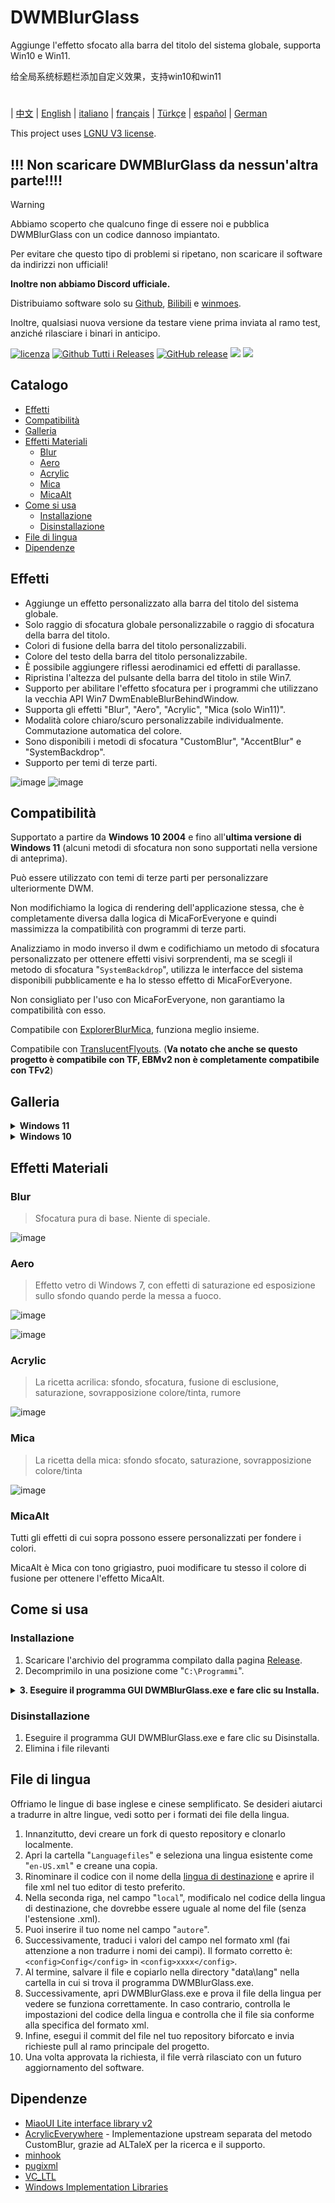 # DWMBlurGlass
Aggiunge l'effetto sfocato alla barra del titolo del sistema globale, supporta Win10 e Win11.

给全局系统标题栏添加自定义效果，支持win10和win11
#
| [中文](/README_ZH.md) | [English](/README.md) | [italiano](/README_IT.md) | [français](/README_FR.md) | [Türkçe](/README_TR.md) | [español](/README_ES.md) | [German](/README_DE.md) 

This project uses [LGNU V3 license](/COPYING.LESSER).

## !!! Non scaricare DWMBlurGlass da nessun'altra parte!!!!
> [!WARNING]
> Abbiamo scoperto che qualcuno finge di essere noi e pubblica DWMBlurGlass con un codice dannoso impiantato.
> 
> Per evitare che questo tipo di problemi si ripetano, non scaricare il software da indirizzi non ufficiali!
> 
> **Inoltre non abbiamo Discord ufficiale.**
> 
> Distribuiamo software solo su [Github](https://github.com/Maplespe/DWMBlurGlass/releases), [Bilibili](https://space.bilibili.com/87195798) e [winmoes](https://winmoes.com).
> 
> Inoltre, qualsiasi nuova versione da testare viene prima inviata al ramo test, anziché rilasciare i binari in anticipo.

[![licenza](https://img.shields.io/github/license/Maplespe/DWMBlurGlass.svg)](https://www.gnu.org/licenses/lgpl-3.0.en.html)
[![Github Tutti i Releases](https://img.shields.io/github/downloads/Maplespe/DWMBlurGlass/total.svg)](https://github.com/Maplespe/DWMBlurGlass/releases)
[![GitHub release](https://img.shields.io/github/release/Maplespe/DWMBlurGlass.svg)](https://github.com/Maplespe/DWMBlurGlass/releases/latest)
<img src="https://img.shields.io/badge/language-c++-F34B7D.svg"/>
<img src="https://img.shields.io/github/last-commit/Maplespe/DWMBlurGlass.svg"/>  

## Catalogo
- [Effetti](#effetti)
- [Compatibilità](#compatibilità)
- [Galleria](#galleria)
- [Effetti Materiali](#effetti-materiali)
  - [Blur](#blur)
  - [Aero](#aero)
  - [Acrylic](#acrylic)
  - [Mica](#mica)
  - [MicaAlt](#micaalt)
- [Come si usa](#come-si-usa)
  - [Installazione](#installazione)
  - [Disinstallazione](#disinstallazione)
- [File di lingua](#file-di-lingua)
- [Dipendenze](#dipendenze)

## Effetti
* Aggiunge un effetto personalizzato alla barra del titolo del sistema globale.
* Solo raggio di sfocatura globale personalizzabile o raggio di sfocatura della barra del titolo.
* Colori di fusione della barra del titolo personalizzabili.
* Colore del testo della barra del titolo personalizzabile.
* È possibile aggiungere riflessi aerodinamici ed effetti di parallasse.
* Ripristina l'altezza del pulsante della barra del titolo in stile Win7.
* Supporto per abilitare l'effetto sfocatura per i programmi che utilizzano la vecchia API Win7 DwmEnableBlurBehindWindow.
* Supporta gli effetti "Blur", "Aero", "Acrylic", "Mica (solo Win11)".
* Modalità colore chiaro/scuro personalizzabile individualmente. Commutazione automatica del colore.
* Sono disponibili i metodi di sfocatura "CustomBlur", "AccentBlur" e "SystemBackdrop".
* Supporto per temi di terze parti.

![image](/Screenshot/001701.png)
![image](/Screenshot/10307.png)

## Compatibilità
Supportato a partire da **Windows 10 2004** e fino all'**ultima versione di Windows 11** (alcuni metodi di sfocatura non sono supportati nella versione di anteprima).

Può essere utilizzato con temi di terze parti per personalizzare ulteriormente DWM.

Non modifichiamo la logica di rendering dell'applicazione stessa, che è completamente diversa dalla logica di MicaForEveryone e quindi massimizza la compatibilità con programmi di terze parti.

Analizziamo in modo inverso il dwm e codifichiamo un metodo di sfocatura personalizzato per ottenere effetti visivi sorprendenti, ma se scegli il metodo di sfocatura "`SystemBackdrop`", utilizza le interfacce del sistema disponibili pubblicamente e ha lo stesso effetto di MicaForEveryone.

Non consigliato per l'uso con MicaForEveryone, non garantiamo la compatibilità con esso.

Compatibile con [ExplorerBlurMica](https://github.com/Maplespe/ExplorerBlurMica), funziona meglio insieme.

Compatibile con [TranslucentFlyouts](https://github.com/ALTaleX531/TranslucentFlyouts). (**Va notato che anche se questo progetto è compatibile con TF, EBMv2 non è completamente compatibile con TFv2**)

## Galleria
<details><summary><b>Windows 11</b></summary>
  
![image](/Screenshot/10307.png)

![image](/Screenshot/102134.png)

> Abilita "Sostituisci l'effetto mica DWMAPI (win11)"

![image](/Screenshot/013521.png)
</details>

<details><summary><b>Windows 10</b></summary>

![image](/Screenshot/001701.png)

![image](/Screenshot/100750.png)

Utilizzando i temi di terze parti.

> Abilita "Estendi gli effetti ai bordi (win10)"

> Abilita "Abilita l'effetto riflesso Aero (win10)"

> Abilita "Riduci l'altezza del pulsante della barra del titolo (stile Win7)"

![image](/Screenshot/025410.png)

</details>

## Effetti Materiali
### Blur
> Sfocatura pura di base. Niente di speciale.

![image](/Screenshot/blur.png)

### Aero
> Effetto vetro di Windows 7, con effetti di saturazione ed esposizione sullo sfondo quando perde la messa a fuoco.

![image](/Screenshot/aero.png)

![image](/Screenshot/aero_inactive.png)

### Acrylic
> La ricetta acrilica: sfondo, sfocatura, fusione di esclusione, saturazione, sovrapposizione colore/tinta, rumore

![image](/Screenshot/acrylic.png)

### Mica
> La ricetta della mica: sfondo sfocato, saturazione, sovrapposizione colore/tinta

![image](/Screenshot/mica.png)

### MicaAlt
Tutti gli effetti di cui sopra possono essere personalizzati per fondere i colori.

MicaAlt è Mica con tono grigiastro, puoi modificare tu stesso il colore di fusione per ottenere l'effetto MicaAlt.

## Come si usa

### Installazione
1. Scaricare l'archivio del programma compilato dalla pagina [Release](https://github.com/Maplespe/DWMBlurGlass/releases).
2. Decomprimilo in una posizione come "`C:\Programmi`".
<details><summary><b>3. Eseguire il programma GUI DWMBlurGlass.exe e fare clic su Installa.</b></summary>

![image](/Screenshot/012746.png)

>Se viene visualizzato il messaggio "L'installazione è riuscita! Ma non hai ancora scaricato un file di simboli valido, scaricalo dalla pagina "Simboli" prima di poterlo utilizzare!" quindi devi fare clic sulla pagina Simboli e fare clic su Scarica prima di poterlo utilizzare.

>**Tieni presente che potresti ricevere notifiche simili in futuro, soprattutto dopo gli aggiornamenti di sistema.**

![image](/Screenshot/012924.png)

</details>

### Disinstallazione
1. Eseguire il programma GUI DWMBlurGlass.exe e fare clic su Disinstalla.
2. Elimina i file rilevanti

## File di lingua
Offriamo le lingue di base inglese e cinese semplificato.
Se desideri aiutarci a tradurre in altre lingue, vedi sotto per i formati dei file della lingua.

1. Innanzitutto, devi creare un fork di questo repository e clonarlo localmente.
2. Apri la cartella "`Languagefiles`" e seleziona una lingua esistente come "`en-US.xml`" e creane una copia.
3. Rinominare il codice con il nome della [lingua di destinazione](https://learn.microsoft.com/en-us/windows/win32/intl/locale-names) e aprire il file xml nel tuo editor di testo preferito.
4. Nella seconda riga, nel campo "`local`", modificalo nel codice della lingua di destinazione, che dovrebbe essere uguale al nome del file (senza l'estensione .xml).
5. Puoi inserire il tuo nome nel campo "`autore`".
6. Successivamente, traduci i valori del campo nel formato xml (fai attenzione a non tradurre i nomi dei campi). Il formato corretto è: `<config>Config</config>` in `<config>xxxx</config>`.
7. Al termine, salvare il file e copiarlo nella directory "data\lang" nella cartella in cui si trova il programma DWMBlurGlass.exe.
8. Successivamente, apri DWMBlurGlass.exe e prova il file della lingua per vedere se funziona correttamente. In caso contrario, controlla le impostazioni del codice della lingua e controlla che il file sia conforme alla specifica del formato xml.
9. Infine, esegui il commit del file nel tuo repository biforcato e invia richieste pull al ramo principale del progetto.
10. Una volta approvata la richiesta, il file verrà rilasciato con un futuro aggiornamento del software.
   

## Dipendenze
* [MiaoUI Lite interface library v2](https://github.com/Maplespe/MiaoUILite)
* [AcrylicEverywhere](https://github.com/ALTaleX531/AcrylicEverywhere) - Implementazione upstream separata del metodo CustomBlur, grazie ad ALTaleX per la ricerca e il supporto.
* [minhook](https://github.com/m417z/minhook)
* [pugixml](https://github.com/zeux/pugixml)
* [VC_LTL](https://github.com/Chuyu-Team/VC-LTL5)
* [Windows Implementation Libraries](https://github.com/Microsoft/wil)